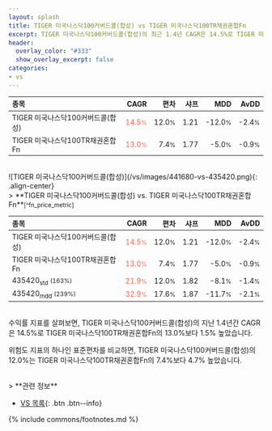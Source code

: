 ```yaml
---
layout: splash
title: TIGER 미국나스닥100커버드콜(합성) vs TIGER 미국나스닥100TR채권혼합Fn
excerpt: TIGER 미국나스닥100커버드콜(합성)의 최근 1.4년 CAGR은 14.5%로 TIGER 미국나스닥100TR채권혼합Fn의 13.0%보다 1.5% 높았습니다.
header:
  overlay_color: "#333"
  show_overlay_excerpt: false
categories:
- vs
---
```


| **종목** | **CAGR** | **편차** | **샤프** | **MDD** | **AvDD** |
| :------------ | ------: | -----------: | -------: | ------: | -------: |
| TIGER 미국나스닥100커버드콜(합성) | <span style="color: tomato">14.5<small>%</small></span> | 12.0<small>%</small> | 1.21 | -12.0<small>%</small> | -2.4<small>%</small> |
| TIGER 미국나스닥100TR채권혼합Fn | <span style="color: tomato">13.0<small>%</small></span> | 7.4<small>%</small> | 1.77 | -5.0<small>%</small> | -0.9<small>%</small> |

<!-- more -->

<br>
![TIGER 미국나스닥100커버드콜(합성)](/vs/images/441680-vs-435420.png){: .align-center}

<br>
> **TIGER 미국나스닥100커버드콜(합성) vs. TIGER 미국나스닥100TR채권혼합Fn**<small>[^fn_price_metric]</small>



| **종목** | **CAGR** | **편차** | **샤프** | **MDD** | **AvDD** |
| :------------ | ------: | -----------: | -------: | ------: | -------: |
| TIGER 미국나스닥100커버드콜(합성) | <span style="color: tomato">14.5<small>%</small></span> | 12.0<small>%</small> | 1.21 | -12.0<small>%</small> | -2.4<small>%</small> |
| TIGER 미국나스닥100TR채권혼합Fn | <span style="color: tomato">13.0<small>%</small></span> | 7.4<small>%</small> | 1.77 | -5.0<small>%</small> | -0.9<small>%</small> |
| 435420<sub>std</sub> <small>(163%)</small> | <span style="color: tomato">21.9<small>%</small></span> | 12.0<small>%</small> | 1.82 | -8.1<small>%</small> | -1.4<small>%</small> |
| 435420<sub>mdd</sub> <small>(239%)</small> | <span style="color: tomato">32.9<small>%</small></span> | 17.6<small>%</small> | 1.87 | -11.7<small>%</small> | -2.1<small>%</small> |

<br>
수익률 지표를 살펴보면, TIGER 미국나스닥100커버드콜(합성)의 지난 1.4년간 CAGR은 14.5%로 TIGER 미국나스닥100TR채권혼합Fn의 13.0%보다 1.5% 높았습니다.

위험도 지표의 하나인 표준편차를 비교하면, TIGER 미국나스닥100커버드콜(합성)의 12.0%는  TIGER 미국나스닥100TR채권혼합Fn의 7.4%보다 4.7% 높았습니다.


<br>
> **관련 정보**

- [VS 목록](/vs/){: .btn .btn--info}

{% include commons/footnotes.md %}